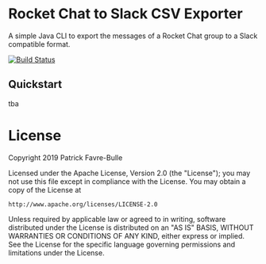 # Rocket Chat to Slack CSV Exporter

A simple Java CLI to export the messages of a Rocket Chat group to a Slack compatible format.

[![Build Status](https://travis-ci.org/patrickfav/rocket-chat-to-slack-exporter.svg?branch=master)](https://travis-ci.org/patrickfav/rocket-chat-to-slack-exporter)


## Quickstart

tba

# License

Copyright 2019 Patrick Favre-Bulle

Licensed under the Apache License, Version 2.0 (the "License");
you may not use this file except in compliance with the License.
You may obtain a copy of the License at

    http://www.apache.org/licenses/LICENSE-2.0

Unless required by applicable law or agreed to in writing, software
distributed under the License is distributed on an "AS IS" BASIS,
WITHOUT WARRANTIES OR CONDITIONS OF ANY KIND, either express or implied.
See the License for the specific language governing permissions and
limitations under the License.
